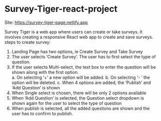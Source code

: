 # Survey-Tiger-react-project
Site: https://survey-tiger-page.netlify.app

Survey Tiger is a web app where users can create or take surveys. It involves creating a responsive React web app to create and save surveys. 
<br />
steps to create survey:
<ol>
<li>Landing Page has two options, ie Create Survey and Take Survey</li>
<li>The user selects ‘Create Survey’. The user has to first select the type of question.</li>
<li>If the user selects Multi-select, the text box to enter the question will be shown along with the first option.</li>
    a. On selecting ‘+’ a new option will be added.
    b. On selecting ‘- ’ the option will be deleted.
    c. When 4 options are added, the ‘Publish’ and ‘Add Question’ is shown
<li>When Single select is chosen, there will be only 2 options available</li>
<li>When ‘Add Question’ is selected, the Question select dropdown is shown again for the user to select the type of question</li>
<li>When publish is selected, all the added questions are shown and the user has to confirm to publish.</li>
</ol>
